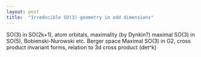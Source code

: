 ```yaml
---
layout: post
title:  "Irreducible SO(3)-geometry in odd dimensions"
---
```

SO(3) in SO(2k+1), atom orbitals, maximality (by Dynkin?)
maximal SO(3) in SO(5), Bobienski-Nurowski etc.
Berger space
Maximal SO(3) in G2, cross product
invariant forms, relation to 3d cross product (det^k)
